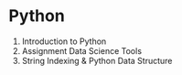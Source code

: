 # Python
1. Introduction to Python
2. Assignment Data Science Tools
3. String Indexing & Python Data Structure
